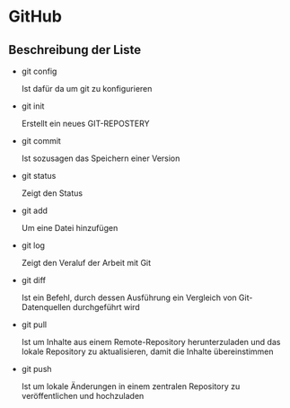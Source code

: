 # GitHub

## Beschreibung der Liste

- git config
  
  Ist dafür da um git zu konfigurieren
- git init

  Erstellt ein neues GIT-REPOSTERY
- git commit

  Ist sozusagen das Speichern einer Version
- git status

  Zeigt den Status
- git add

  Um eine Datei hinzufügen
- git log

  Zeigt den Veraluf der Arbeit mit Git
- git diff

  Ist ein Befehl, durch dessen Ausführung ein Vergleich von Git-Datenquellen durchgeführt wird
- git pull

  Ist um Inhalte aus einem Remote-Repository herunterzuladen und das lokale Repository zu aktualisieren, damit die Inhalte übereinstimmen
- git push

  Ist um lokale Änderungen in einem zentralen Repository zu veröffentlichen und hochzuladen


